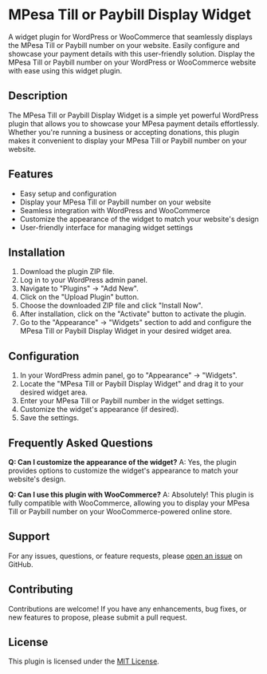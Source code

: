 # MPesa Till or Paybill Display Widget
A widget plugin for WordPress or WooCommerce that seamlessly displays the MPesa Till or Paybill number on your website. Easily configure and showcase your payment details with this user-friendly solution. Display the MPesa Till or Paybill number on your WordPress or WooCommerce website with ease using this widget plugin.

## Description

The MPesa Till or Paybill Display Widget is a simple yet powerful WordPress plugin that allows you to showcase your MPesa payment details effortlessly. Whether you're running a business or accepting donations, this plugin makes it convenient to display your MPesa Till or Paybill number on your website.

## Features

- Easy setup and configuration
- Display your MPesa Till or Paybill number on your website
- Seamless integration with WordPress and WooCommerce
- Customize the appearance of the widget to match your website's design
- User-friendly interface for managing widget settings

## Installation

1. Download the plugin ZIP file.
2. Log in to your WordPress admin panel.
3. Navigate to "Plugins" -> "Add New".
4. Click on the "Upload Plugin" button.
5. Choose the downloaded ZIP file and click "Install Now".
6. After installation, click on the "Activate" button to activate the plugin.
7. Go to the "Appearance" -> "Widgets" section to add and configure the MPesa Till or Paybill Display Widget in your desired widget area.

## Configuration

1. In your WordPress admin panel, go to "Appearance" -> "Widgets".
2. Locate the "MPesa Till or Paybill Display Widget" and drag it to your desired widget area.
3. Enter your MPesa Till or Paybill number in the widget settings.
4. Customize the widget's appearance (if desired).
5. Save the settings.

## Frequently Asked Questions

**Q: Can I customize the appearance of the widget?**
A: Yes, the plugin provides options to customize the widget's appearance to match your website's design.

**Q: Can I use this plugin with WooCommerce?**
A: Absolutely! This plugin is fully compatible with WooCommerce, allowing you to display your MPesa Till or Paybill number on your WooCommerce-powered online store.

## Support

For any issues, questions, or feature requests, please [open an issue](https://github.com/Njengah/mpesa-display-widget/issues) on GitHub.

## Contributing

Contributions are welcome! If you have any enhancements, bug fixes, or new features to propose, please submit a pull request.

## License

This plugin is licensed under the [MIT License](https://opensource.org/licenses/MIT).
